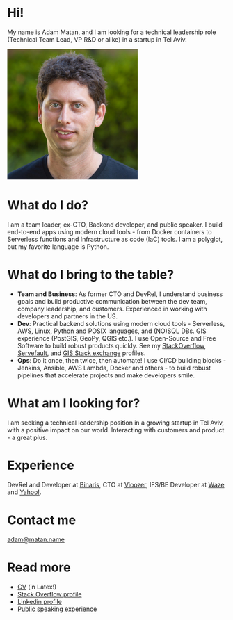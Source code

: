 # Hi!

My name is Adam Matan, and I am looking for a technical leadership role (Technical Team Lead, VP R&D or alike) in a startup in Tel Aviv.  

<img src="profile.jpg"
     alt="Profile image - Adam Matan"
     height="300px" />

# What do I do?
I am a team leader, ex-CTO, Backend developer, and public speaker. I build end-to-end apps using modern cloud tools - from Docker containers to Serverless functions and Infrastructure as code (IaC) tools. I am a polyglot, but my favorite language is Python.

# What do I bring to the table?
* **Team and Business**: As former CTO and DevRel, I understand business goals and build productive communication between the dev team, company leadership, and customers. Experienced in working with developers and partners in the US.
* **Dev**: Practical backend solutions using modern cloud tools - Serverless, AWS, Linux, Python and POSIX languages, and (NO)SQL DBs. GIS experience (PostGIS, GeoPy, QGIS etc.). I use Open-Source and Free Software to build robust products quickly. See my [StackOverflow](https://stackoverflow.com/users/story/51197), [Servefault](https://serverfault.com/users/10904/adam-matan), and [GIS Stack exchange](https://gis.stackexchange.com/users/382/adam-matan) profiles.
* **Ops**: Do it once, then twice, then automate! I use CI/CD building blocks - Jenkins, Ansible, AWS Lambda, Docker and others -  to build robust pipelines that accelerate projects and make developers smile.

# What am I looking for?
I am seeking a technical leadership position in a growing startup in Tel Aviv, with a positive impact on our world. Interacting with customers and product - a great plus.

# Experience
DevRel and Developer at [Binaris](https://binaris.com/), CTO at [Vioozer](https://www.vioozer.com/), IFS/BE Developer at [Waze](https://en.wikipedia.org/wiki/Waze) and [Yahoo!](https://techcrunch.com/2010/10/05/yahoo-dapper/).

# Contact me
adam@matan.name

# Read more
* [CV](Adam_Matan.pdf) (in Latex!)
* [Stack Overflow profile](https://stackoverflow.com/users/51197/adam-matan)
* [Linkedin profile](https://www.linkedin.com/in/adamatan/)
* [Public speaking experience](https://adamatan.github.io/cfp/)
